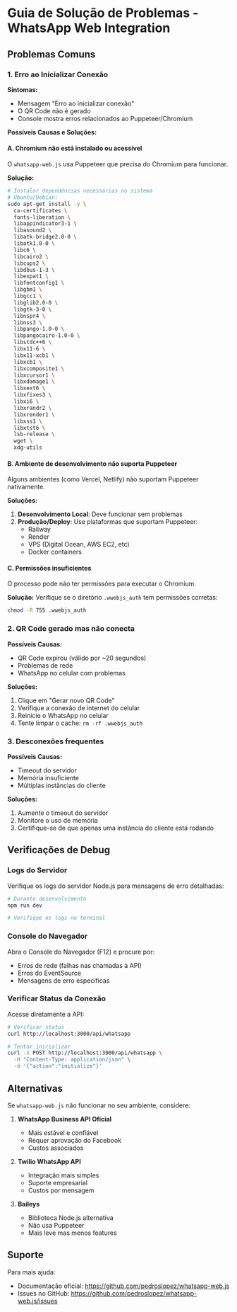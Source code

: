# Guia de Solução de Problemas - WhatsApp Web Integration

## Problemas Comuns

### 1. Erro ao Inicializar Conexão

**Sintomas:**
- Mensagem "Erro ao inicializar conexão"
- O QR Code não é gerado
- Console mostra erros relacionados ao Puppeteer/Chromium

**Possíveis Causas e Soluções:**

#### A. Chromium não está instalado ou acessível
O `whatsapp-web.js` usa Puppeteer que precisa do Chromium para funcionar.

**Solução:**
```bash
# Instalar dependências necessárias no sistema
# Ubuntu/Debian:
sudo apt-get install -y \
  ca-certificates \
  fonts-liberation \
  libappindicator3-1 \
  libasound2 \
  libatk-bridge2.0-0 \
  libatk1.0-0 \
  libc6 \
  libcairo2 \
  libcups2 \
  libdbus-1-3 \
  libexpat1 \
  libfontconfig1 \
  libgbm1 \
  libgcc1 \
  libglib2.0-0 \
  libgtk-3-0 \
  libnspr4 \
  libnss3 \
  libpango-1.0-0 \
  libpangocairo-1.0-0 \
  libstdc++6 \
  libx11-6 \
  libx11-xcb1 \
  libxcb1 \
  libxcomposite1 \
  libxcursor1 \
  libxdamage1 \
  libxext6 \
  libxfixes3 \
  libxi6 \
  libxrandr2 \
  libxrender1 \
  libxss1 \
  libxtst6 \
  lsb-release \
  wget \
  xdg-utils
```

#### B. Ambiente de desenvolvimento não suporta Puppeteer
Alguns ambientes (como Vercel, Netlify) não suportam Puppeteer nativamente.

**Soluções:**
1. **Desenvolvimento Local**: Deve funcionar sem problemas
2. **Produção/Deploy**: Use plataformas que suportam Puppeteer:
   - Railway
   - Render
   - VPS (Digital Ocean, AWS EC2, etc)
   - Docker containers

#### C. Permissões insuficientes
O processo pode não ter permissões para executar o Chromium.

**Solução:**
Verifique se o diretório `.wwebjs_auth` tem permissões corretas:
```bash
chmod -R 755 .wwebjs_auth
```

### 2. QR Code gerado mas não conecta

**Possíveis Causas:**
- QR Code expirou (válido por ~20 segundos)
- Problemas de rede
- WhatsApp no celular com problemas

**Soluções:**
1. Clique em "Gerar novo QR Code"
2. Verifique a conexão de internet do celular
3. Reinicie o WhatsApp no celular
4. Tente limpar o cache: `rm -rf .wwebjs_auth`

### 3. Desconexões frequentes

**Possíveis Causas:**
- Timeout do servidor
- Memória insuficiente
- Múltiplas instâncias do cliente

**Soluções:**
1. Aumente o timeout do servidor
2. Monitore o uso de memória
3. Certifique-se de que apenas uma instância do cliente está rodando

## Verificações de Debug

### Logs do Servidor
Verifique os logs do servidor Node.js para mensagens de erro detalhadas:
```bash
# Durante desenvolvimento
npm run dev

# Verifique os logs no terminal
```

### Console do Navegador
Abra o Console do Navegador (F12) e procure por:
- Erros de rede (falhas nas chamadas à API)
- Erros do EventSource
- Mensagens de erro específicas

### Verificar Status da Conexão
Acesse diretamente a API:
```bash
# Verificar status
curl http://localhost:3000/api/whatsapp

# Tentar inicializar
curl -X POST http://localhost:3000/api/whatsapp \
  -H "Content-Type: application/json" \
  -d '{"action":"initialize"}'
```

## Alternativas

Se `whatsapp-web.js` não funcionar no seu ambiente, considere:

1. **WhatsApp Business API Oficial**
   - Mais estável e confiável
   - Requer aprovação do Facebook
   - Custos associados

2. **Twilio WhatsApp API**
   - Integração mais simples
   - Suporte empresarial
   - Custos por mensagem

3. **Baileys**
   - Biblioteca Node.js alternativa
   - Não usa Puppeteer
   - Mais leve mas menos features

## Suporte

Para mais ajuda:
- Documentação oficial: https://github.com/pedroslopez/whatsapp-web.js
- Issues no GitHub: https://github.com/pedroslopez/whatsapp-web.js/issues
